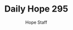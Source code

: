 ---
image: /assets/img/daily-hope-default-artwork.png
title: Daily Hope 295
number: 295
categories:
  - Daily Hope
author: Hope Staff
notes: Daily Hope 295
embed: >-
  EMBED_GOES_HERE
---